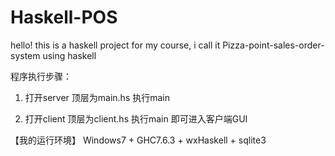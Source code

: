 # Haskell-POS

hello!
this is a haskell project for my course, i call it Pizza-point-sales-order-system using haskell

程序执行步骤：

1. 打开server 顶层为main.hs  执行main

2. 打开client 顶层为client.hs 执行main 即可进入客户端GUI


【我的运行环境】 
Windows7 + GHC7.6.3 + wxHaskell + sqlite3
